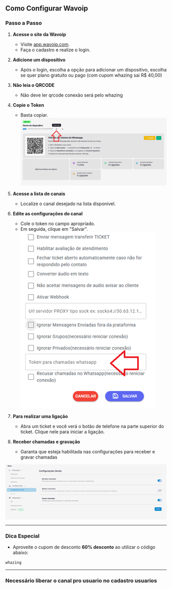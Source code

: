 ## Como Configurar Wavoip

### Passo a Passo

1. **Acesse o site da Wavoip**  
   - Visite [app.wavoip.com](https://app.wavoip.com/).  
   - Faça o cadastro e realize o login.

2. **Adicione um dispositivo**  
   - Após o login, escolha a opção para adicionar um dispositivo, escolha se quer plano gratuito ou pago (com cupom whazing sai R$ 40,00)

3. **Não leia o QRCODE**  
   - Não deve ler qrcode conexão será pelo whazing

4. **Copie o Token**  
   - Basta copiar.  
     ![wavoip2](wavoip2.png)

5. **Acesse a lista de canais**  
   - Localize o canal desejado na lista disponível.

6. **Edite as configurações do canal**  
   - Cole o token no campo apropriado.  
   - Em seguida, clique em "Salvar".  
     ![Canal](canal.png)

7. **Para realizar uma ligação**  
   - Abra um ticket e você verá o botão de telefone na parte superior do ticket. Clique nele para iniciar a ligação.

8. **Receber chamadas e gravação**
   - Garanta que esteja habilitada nas configurações para receber e gravar chamadas

![Canal](wavoip.png)

---

### Dica Especial  
- Aproveite o cupom de desconto **60% desconto** ao utilizar o código abaixo:

```bash
whazing
```

---------

### Necessário liberar o canal pro usuario no cadastro usuarios